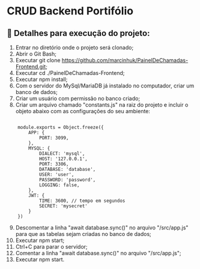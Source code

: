 # CRUD Backend Portifólio

## 🔨 Detalhes para execução do projeto:

1. Entrar no diretório onde o projeto será clonado;
2. Abrir o Git Bash;
3. Executar git clone https://github.com/marcinhuk/PainelDeChamadas-Frontend.git;
4. Executar cd ./PainelDeChamadas-Frontend;
5. Executar npm install;
6. Com o servidor do MySql/MariaDB já instalado no computador, criar um banco de dados;
7. Criar um usuário com permissão no banco criado;
8. Criar um arquivo chamado "constants.js" na raiz do projeto e incluir o objeto abaixo com as configurações do seu ambiente:

<pre><code>
	module.exports = Object.freeze({
		APP: {
			PORT: 3099,
		},
		MYSQL: {
			DIALECT: 'mysql',
			HOST: '127.0.0.1',
			PORT: 3306,
			DATABASE: 'database',
			USER: 'user',
			PASSWORD: 'password',
			LOGGING: false,
		},
		JWT: {
			TIME: 3600, // tempo em segundos
			SECRET: 'mysecret'
		}
	})
</code></pre>

9. Descomentar a linha "await database.sync()" no arquivo "/src/app.js" para que as tabelas sejam criadas no banco de dados;
10. Executar npm start;
11. Ctrl+C para parar o servidor;
12. Comentar a linha "await database.sync()" no arquivo "/src/app.js";
13. Executar npm start.